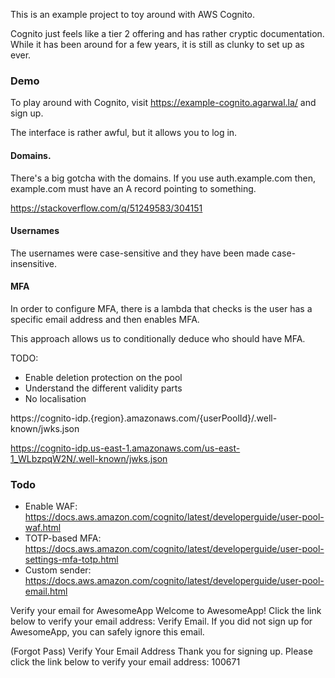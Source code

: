 This is an example project to toy around with AWS Cognito. 

Cognito just feels like a tier 2 offering and has rather cryptic documentation.
While it has been around for a few years, it is still as clunky to set up
as ever.

### Demo

To play around with Cognito, visit https://example-cognito.agarwal.la/ and
sign up.

The interface is rather awful, but it allows you to log in.


#### Domains.

There's a big gotcha with the domains. If you use auth.example.com then,
example.com must have an A record pointing to something.

https://stackoverflow.com/q/51249583/304151

#### Usernames

The usernames were case-sensitive and they have been made case-insensitive.

#### MFA

In order to configure MFA, there is a lambda that checks is the user has a
specific email address and then enables MFA.

This approach allows us to conditionally deduce who should have MFA.

TODO:

- Enable deletion protection on the pool
- Understand the different validity parts
- No localisation

https://cognito-idp.{region}.amazonaws.com/{userPoolId}/.well-known/jwks.json

https://cognito-idp.us-east-1.amazonaws.com/us-east-1_WLbzpqW2N/.well-known/jwks.json


### Todo

* Enable WAF: https://docs.aws.amazon.com/cognito/latest/developerguide/user-pool-waf.html
* TOTP-based MFA: https://docs.aws.amazon.com/cognito/latest/developerguide/user-pool-settings-mfa-totp.html
* Custom sender: https://docs.aws.amazon.com/cognito/latest/developerguide/user-pool-email.html



Verify your email for AwesomeApp
Welcome to AwesomeApp! Click the link below to verify your email address: Verify Email. If you did not sign up for AwesomeApp, you can safely ignore this email.


(Forgot Pass)
Verify Your Email Address
Thank you for signing up. Please click the link below to verify your email address: 100671

